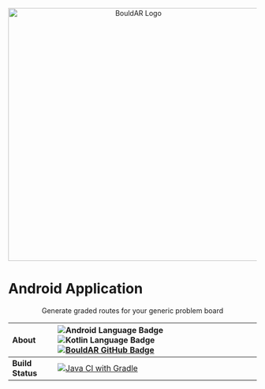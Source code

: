<p style="text-align: center"><a href="https://github.com/BouldAR-Warwick"><img alt="BouldAR Logo" src="https://github.com/BouldAR-Warwick/bouldar-assets/raw/main/logo_purple.png" width="512"/></a></p>

# Android Application

<p style="text-align: center">
Generate graded routes for your generic problem board
</p>


| __About__ | ![Android Language Badge](https://badgen.net/badge/OS/Android?icon=https://github.com/BouldAR-Warwick/bouldar-assets/raw/main/other/icons/android.svg) ![Kotlin Language Badge](https://badgen.net/badge/language/Kotlin?icon=https://github.com/BouldAR-Warwick/bouldar-assets/raw/main/other/icons/kotlin.svg&color=f18e33) [![BouldAR GitHub Badge](https://badgen.net/badge/GitHub/BouldAR?icon=github&color=24292e)](https://github.com/BouldAR-Warwick) |
| :--- | :--- |
| __Build Status__ | [![Java CI with Gradle](https://github.com/BouldAR-Warwick/pbrg-android/actions/workflows/gradle.yml/badge.svg)](https://github.com/BouldAR-Warwick/pbrg-android/actions/workflows/gradle.yml) |
